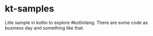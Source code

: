 # kt-samples
Litle sample in kotlin to explore #kotlinlang.
There are some code as business day and something like that.
